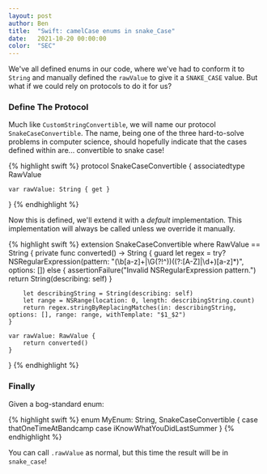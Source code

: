 ```yaml
---
layout: post
author: Ben
title:  "Swift: camelCase enums in snake_Case"
date:   2021-10-20 00:00:00
color:  "SEC"
---
```


We've all defined enums in our code, where we've had to conform it to `String` and manually defined the `rawValue` to give it a `SNAKE_CASE` value. But what if we could rely on protocols to do it for us?

### Define The Protocol

Much like `CustomStringConvertible`, we will name our protocol `SnakeCaseConvertible`. The name, being one of the three hard-to-solve problems in computer science, should hopefully indicate that the cases defined within are... convertible to snake case!

{% highlight swift %}
protocol SnakeCaseConvertible {
    associatedtype RawValue

    var rawValue: String { get }
}
{% endhighlight %}

Now this is defined, we'll extend it with a _default_ implementation. This implementation will always be called unless we override it manually.

{% highlight swift %}
extension SnakeCaseConvertible where RawValue == String {
    private func converted() -> String {
        guard let regex = try? NSRegularExpression(pattern: "(\\b[a-z]+|\\G(?!^))((?:[A-Z]|\\d+)[a-z]*)", options: []) else {
            assertionFailure("Invalid NSRegularExpression pattern.")
            return String(describing: self)
        }

        let describingString = String(describing: self)
        let range = NSRange(location: 0, length: describingString.count)
        return regex.stringByReplacingMatches(in: describingString, options: [], range: range, withTemplate: "$1_$2")
    }

    var rawValue: RawValue {
        return converted()
    }
}
{% endhighlight %}

### Finally

Given a bog-standard enum:

{% highlight swift %}
enum MyEnum: String, SnakeCaseConvertible {
  case thatOneTimeAtBandcamp
  case iKnowWhatYouDidLastSummer
}
{% endhighlight %}

You can call `.rawValue` as normal, but this time the result will be in `snake_case`!
